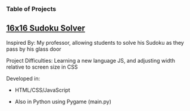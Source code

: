 ### Table of Projects

## [16x16 Sudoku Solver](https://steven-phun.github.io/Steven-Phun/16x16-Sudoku-Solver)

Inspired By: My professor, allowing students to solve his Sudoku as they pass by his glass door

Project Difficulties: Learning a new language JS, and adjusting width relative to screen size in CSS

Developed in:

- HTML/CSS/JavaScript

- Also in Python using Pygame (main.py) 
